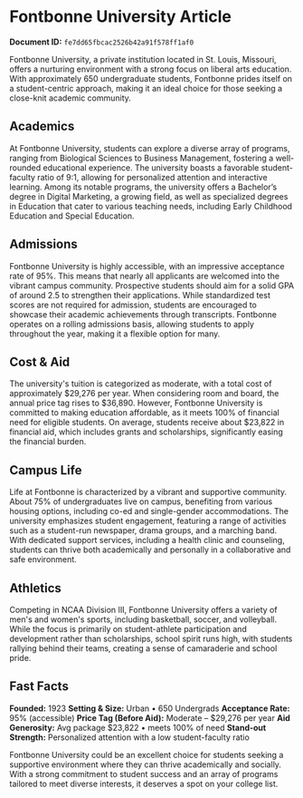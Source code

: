# Fontbonne University Article

**Document ID:** `fe7dd65fbcac2526b42a91f578ff1af0`

Fontbonne University, a private institution located in St. Louis, Missouri, offers a nurturing environment with a strong focus on liberal arts education. With approximately 650 undergraduate students, Fontbonne prides itself on a student-centric approach, making it an ideal choice for those seeking a close-knit academic community.

## Academics
At Fontbonne University, students can explore a diverse array of programs, ranging from Biological Sciences to Business Management, fostering a well-rounded educational experience. The university boasts a favorable student-faculty ratio of 9:1, allowing for personalized attention and interactive learning. Among its notable programs, the university offers a Bachelor’s degree in Digital Marketing, a growing field, as well as specialized degrees in Education that cater to various teaching needs, including Early Childhood Education and Special Education.

## Admissions
Fontbonne University is highly accessible, with an impressive acceptance rate of 95%. This means that nearly all applicants are welcomed into the vibrant campus community. Prospective students should aim for a solid GPA of around 2.5 to strengthen their applications. While standardized test scores are not required for admission, students are encouraged to showcase their academic achievements through transcripts. Fontbonne operates on a rolling admissions basis, allowing students to apply throughout the year, making it a flexible option for many.

## Cost & Aid
The university's tuition is categorized as moderate, with a total cost of approximately $29,276 per year. When considering room and board, the annual price tag rises to $36,890. However, Fontbonne University is committed to making education affordable, as it meets 100% of financial need for eligible students. On average, students receive about $23,822 in financial aid, which includes grants and scholarships, significantly easing the financial burden.

## Campus Life
Life at Fontbonne is characterized by a vibrant and supportive community. About 75% of undergraduates live on campus, benefiting from various housing options, including co-ed and single-gender accommodations. The university emphasizes student engagement, featuring a range of activities such as a student-run newspaper, drama groups, and a marching band. With dedicated support services, including a health clinic and counseling, students can thrive both academically and personally in a collaborative and safe environment.

## Athletics
Competing in NCAA Division III, Fontbonne University offers a variety of men's and women's sports, including basketball, soccer, and volleyball. While the focus is primarily on student-athlete participation and development rather than scholarships, school spirit runs high, with students rallying behind their teams, creating a sense of camaraderie and school pride.

## Fast Facts
**Founded:** 1923
**Setting & Size:** Urban • 650 Undergrads
**Acceptance Rate:** 95% (accessible)
**Price Tag (Before Aid):** Moderate – $29,276 per year
**Aid Generosity:** Avg package $23,822 • meets 100% of need
**Stand-out Strength:** Personalized attention with a low student-faculty ratio

Fontbonne University could be an excellent choice for students seeking a supportive environment where they can thrive academically and socially. With a strong commitment to student success and an array of programs tailored to meet diverse interests, it deserves a spot on your college list.
